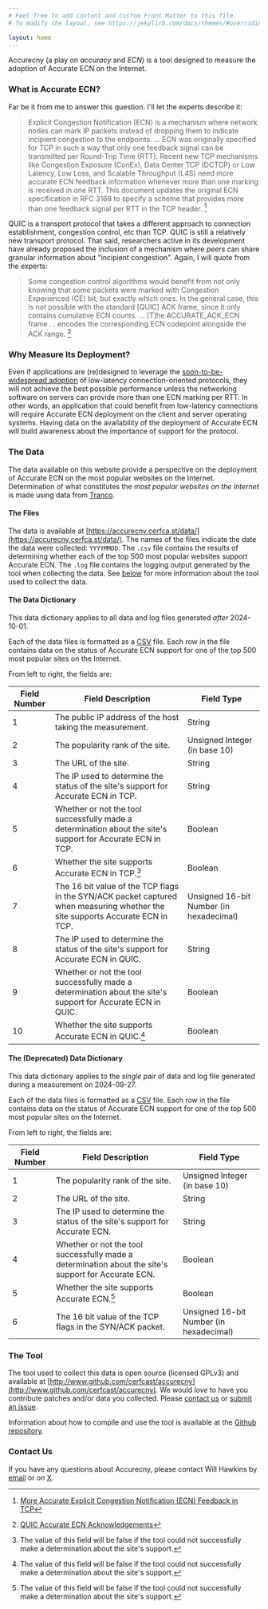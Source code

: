 ```yaml
---
# Feel free to add content and custom Front Matter to this file.
# To modify the layout, see https://jekyllrb.com/docs/themes/#overriding-theme-defaults

layout: home
---
```


Accurecny (a play on _accuracy_ and _ECN_) is a tool designed to measure the adoption of Accurate ECN on the Internet.

### What is Accurate ECN?

Far be it from me to answer this question. I'll let the experts describe it:

> Explicit Congestion Notification (ECN) is a mechanism where network nodes can mark IP packets instead of dropping them to indicate incipient congestion to the endpoints. ... ECN was originally specified for TCP in such a way that only one feedback signal can be transmitted per Round-Trip Time (RTT). Recent new TCP mechanisms like Congestion Exposure (ConEx), Data Center TCP (DCTCP) or Low Latency, Low Loss, and Scalable Throughput (L4S) need more accurate ECN feedback information whenever more than one marking is received in one RTT. This document updates the original ECN specification in RFC 3168 to specify a scheme that provides more than one feedback signal per RTT in the TCP header. [^tcp-ecn]

[^tcp-ecn]: [More Accurate Explicit Congestion Notification (ECN) Feedback in TCP](https://datatracker.ietf.org/doc/html/draft-ietf-tcpm-accurate-ecn-30)

QUIC is a transport protocol that takes a different approach to connection establishment, congestion control, etc than TCP. QUIC is still a relatively new transport protocol. That said, researchers active in its development have already proposed the inclusion of a mechanism where _peers_ can share granular information about "incipient congestion". Again, I will quote from the experts:

> Some congestion control algorithms would benefit from not only knowing that some packets were marked with Congestion Experienced (CE) bit, but exactly which ones. In the general case, this is not possible with the standard [QUIC] ACK frame, since it only contains cumulative ECN counts. ... [T]he ACCURATE_ACK_ECN frame ... encodes the corresponding ECN codepoint alongside the ACK range. [^quic-ecn]

[^quic-ecn]: [QUIC Accurate ECN Acknowledgements](https://datatracker.ietf.org/doc/draft-seemann-quic-accurate-ack-ecn/)

### Why Measure Its Deployment?

Even if applications are (re)designed to leverage the [soon-to-be-widespread adoption](https://corporate.comcast.com/stories/comcast-kicks-off-industrys-first-low-latency-docsis-field-trials) of low-latency connection-oriented protocols, they will not achieve the best possible performance unless the networking software on servers can provide more than one ECN marking per RTT. In other words, an application that could benefit from low-latency connections will require Accurate ECN deployment on the client and server operating systems. Having data on the availability of the deployment of Accurate ECN will build awareness about the importance of support for the protocol.

### The Data

The data available on this website provide a perspective on the deployment of Accurate ECN on the most popular websites on the Internet. Determination of what constitutes the _most popular websites on the Internet_ is made using data from [Tranco](https://tranco-list.eu/).

#### The Files

The data is available at [https://accurecny.cerfca.st/data/](https://accurecny.cerfca.st/data/). The names of the files indicate the date the data were collected: `YYYYMMDD`. The `.csv` file contains the results of determining whether each of the top 500 most popular websites support Accurate ECN. The `.log` file contains the logging output generated by the tool when collecting the data. See [below](#the-tool) for more information about the tool used to collect the data.

#### The Data Dictionary

This data dictionary applies to all data and log files generated _after_ 2024-10-01.

Each of the data files is formatted as a [CSV](https://en.wikipedia.org/wiki/Comma-separated_values) file. Each row in the file contains data on the status of Accurate ECN support for one of the top 500 most popular sites on the Internet. 

From left to right, the fields are:

| Field Number | Field Description | Field Type |
| -- | -- | -- |
| 1 | The public IP address of the host taking the measurement. | String |
| 2 | The popularity rank of the site. | Unsigned Integer (in base 10) |
| 3 | The URL of the site. | String |
| 4 | The IP used to determine the status of the site's support for Accurate ECN in TCP. | String |
| 5 | Whether or not the tool successfully made a determination about the site's support for Accurate ECN in TCP. | Boolean |
| 6 | Whether the site supports Accurate ECN in TCP.[^2] | Boolean |
| 7 | The 16 bit value of the TCP flags in the SYN/ACK packet captured when measuring whether the site supports Accurate ECN in TCP. | Unsigned 16-bit Number (in hexadecimal) |
| 8 | The IP used to determine the status of the site's support for Accurate ECN in QUIC. | String |
| 9 | Whether or not the tool successfully made a determination about the site's support for Accurate ECN in QUIC. | Boolean |
| 10 | Whether the site supports Accurate ECN in QUIC.[^2] | Boolean |

#### The (Deprecated) Data Dictionary

This data dictionary applies to the _single_ pair of data and log file generated during a measurement on 2024-09-27.

Each of the data files is formatted as a [CSV](https://en.wikipedia.org/wiki/Comma-separated_values) file. Each row in the file contains data on the status of Accurate ECN support for one of the top 500 most popular sites on the Internet. 

From left to right, the fields are:

| Field Number | Field Description | Field Type |
| -- | -- | -- |
| 1 | The popularity rank of the site. | Unsigned Integer (in base 10) |
| 2 | The URL of the site. | String |
| 3 | The IP used to determine the status of the site's support for Accurate ECN. | String |
| 4 | Whether or not the tool successfully made a determination about the site's support for Accurate ECN. | Boolean |
| 5 | Whether the site supports Accurate ECN.[^2] | Boolean |
| 6 | The 16 bit value of the TCP flags in the SYN/ACK packet. | Unsigned 16-bit Number (in hexadecimal) |

[^2]: The value of this field will be false if the tool could not successfully make a determination about the site's support.

### The Tool

The tool used to collect this data is open source (licensed GPLv3) and available at [http://www.github.com/cerfcast/accurecny](http://www.github.com/cerfcast/accurecny). We would _love_ to have you contribute patches and/or data you collected. Please [contact us](#contact-us) or [submit an issue](https://github.com/cerfcast/accurecny/issues).

Information about how to compile and use the tool is available at the [Github repository](https://github.com/cerfcast/accurecny/).

### Contact Us

If you have any questions about Accurecny, please contact Will Hawkins by [email](mailto:hawkinsw@obs.cr) or on [X](http://x.com/hawkinsw).
